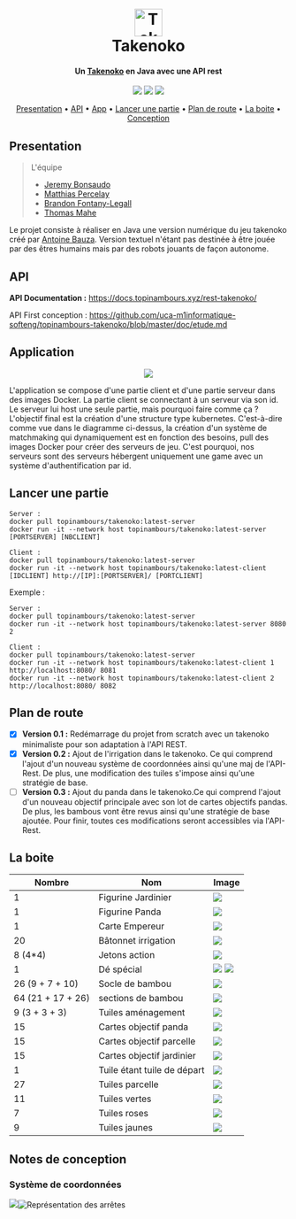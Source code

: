 <h1 align="center">
  <br>
  <a href="https://github.com/uca-m1informatique-softeng/topinambours-takenoko"><img src="http://takenoko.hamlab.fr/img/logo.png" alt="Takenoko" width="50px"></a>
  <br>
Takenoko
  <br>
</h1>

<h4 align="center">Un  <a href="http://jeuxstrategie1.free.fr/jeu_takenoko/regle.pdf" target="_blank">Takenoko</a> en Java avec une API rest</h4>

<p align="center">
<img src="https://travis-ci.com/uca-m1informatique-softeng/topinambours-takenoko.svg?token=ddDp96SuTBDWqbwuapYh&branch=master">
<a href="https://cloud.docker.com/u/topinambours/repository/docker/topinambours/takenoko" target="_blank"><img src="https://img.shields.io/docker/automated/topinambours/takenoko.svg"></a>
<a href="https://cloud.docker.com/u/topinambours/repository/docker/topinambours/takenoko" target="_blank"><img src="https://img.shields.io/docker/pulls/topinambours/takenoko.svg"></a>
  
</p>

<p align="center">
  <a href="#presentation">Presentation</a> •
  <a href="#api">API</a> •
  <a href="#application">App</a> •
  <a href="#lancer-une-partie">Lancer une partie</a> •
  <a href="#plan-de-route">Plan de route</a> •
   <a href="#la-boite">La boite</a> •
  <a href="#notes-de-conception">Conception</a> 
</p>


## Presentation

> L'équipe 
> - [Jeremy Bonsaudo](https://github.com/JeremyBonsaudo)
 >- [Matthias Percelay](https://github.com/MatthiasPercelay)
> - [Brandon Fontany-Legall](https://github.com/FontanyLegall-Brandon)
 >- [Thomas Mahe](https://github.com/Mahe-Thomas)

Le projet consiste à réaliser en Java une version numérique du jeu takenoko créé par [Antoine Bauza](http://www.antoinebauza.fr/?tag=takenoko).
Version textuel n'étant pas destinée à être jouée par des êtres humains mais par des robots jouants de façon autonome.

## API
**API Documentation :** https://docs.topinambours.xyz/rest-takenoko/

API First conception : https://github.com/uca-m1informatique-softeng/topinambours-takenoko/blob/master/doc/etude.md

## Application
<p align="center">
<img src="https://topinambours.xyz/assets/img/projects/takenoko-rest-api/app-diag.png">
</p>
L'application se compose d'une partie client et d'une partie serveur dans des images Docker. La partie client se connectant à un serveur via son id. Le serveur lui host une seule partie, mais pourquoi faire comme ça ? <br>
L'objectif final est la création d'une structure type kubernetes. C'est-à-dire comme vue dans le diagramme ci-dessus, la création d'un système de matchmaking qui dynamiquement est en fonction des besoins, pull des images Docker pour créer des serveurs de jeu. C'est pourquoi, nos serveurs sont des serveurs hébergent uniquement une game avec un système d'authentification par id.

## Lancer une partie

    Server : 
    docker pull topinambours/takenoko:latest-server
    docker run -it --network host topinambours/takenoko:latest-server [PORTSERVER] [NBCLIENT]
    
    Client : 
    docker pull topinambours/takenoko:latest-server
    docker run -it --network host topinambours/takenoko:latest-client [IDCLIENT] http://[IP]:[PORTSERVER]/ [PORTCLIENT] 


Exemple :

    Server : 
    docker pull topinambours/takenoko:latest-server
    docker run -it --network host topinambours/takenoko:latest-server 8080 2
    
    Client : 
    docker pull topinambours/takenoko:latest-server
    docker run -it --network host topinambours/takenoko:latest-client 1 http://localhost:8080/ 8081
    docker run -it --network host topinambours/takenoko:latest-client 2 http://localhost:8080/ 8082
    
    

## Plan de route

 - [x] **Version 0.1 :** Redémarrage du projet from scratch avec un takenoko minimaliste pour son adaptation à l'API REST.
 - [x] **Version 0.2 :** Ajout de l'irrigation dans le takenoko. Ce qui comprend l'ajout d'un nouveau système de coordonnées ainsi qu'une maj de l'API-Rest. De plus, une modification des tuiles s'impose ainsi qu'une stratégie de base.
 - [ ] **Version 0.3 :** Ajout du panda dans le takenoko.Ce qui comprend l'ajout d'un nouveau objectif principale avec son lot de cartes objectifs pandas. De plus, les bambous vont être revus ainsi qu'une stratégie de base ajoutée. Pour finir, toutes ces modifications seront accessibles via l'API-Rest. 
 
## La boite

|Nombre| Nom | Image 
|--|--|--|
| 1 | Figurine Jardinier |![](https://image.ibb.co/g8mXE9/1.jpg)  
| 1 | Figurine Panda |  ![](https://image.ibb.co/cvs3nU/penda_1.jpg) 
| 1 |Carte Empereur|  ![](https://image.ibb.co/dkt17U/carte1_1.jpg)
| 20 | Bâtonnet irrigation|  ![](http://jeuxstrategieter.free.fr/jeu_takenoko/pion3.jpg) 
| 8 (4*4) |Jetons action|  ![](http://jeuxstrategieter.free.fr/jeu_takenoko/pion4.jpg)
| 1 | Dé spécial | ![](https://image.ibb.co/fLOb7U/de_1.jpg) ![](http://jeuxstrategieter.free.fr/jeu_takenoko/dev_de.jpg)  
| 26 (9 + 7 + 10)| Socle de bambou|  ![](https://image.ibb.co/kpDhgp/pion1_1.jpg) 
|64 (21 + 17 + 26)| sections de bambou|  ![](https://image.ibb.co/cGW7E9/pion2_1.jpg) 
|9 (3 + 3 + 3)| Tuiles aménagement| ![](https://image.ibb.co/eUMcgp/tuile_1.jpg)
|15| Cartes objectif panda | ![](https://image.ibb.co/i1S3nU/carte4_1.jpg)  
|15| Cartes objectif parcelle | ![](https://image.ibb.co/bwrw7U/carteb_1.jpg) 
|15| Cartes objectif jardinier |![](https://image.ibb.co/ehOb7U/cartef_1.jpg)  
|1| Tuile étant tuile de départ| ![](https://image.ibb.co/cKkTMp/tuile1_1.jpg)  
|27 |Tuiles parcelle  |![](https://image.ibb.co/fZfOnU/tuile2_1.jpg)  
|11 |Tuiles vertes  |![](https://image.ibb.co/cd1USU/tuile3_1.jpg)  
|7| Tuiles roses|  ![](https://image.ibb.co/n3jQj9/tuile5_1.jpg)  
|9|Tuiles jaunes| ![](https://image.ibb.co/m7P2Wp/tuile7_1.jpg) 


## Notes de conception

### Système de coordonnées
![](https://image.ibb.co/c04o6p/Capture_de_2018_09_26_14_25_13.png)![Représentation des arrêtes](https://image.ibb.co/c87Y6p/Screenshot_at_Sep_26_14_15_37.png)

